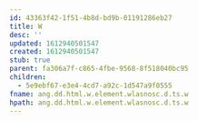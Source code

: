 ```yaml
---
id: 43363f42-1f51-4b8d-bd9b-01191286eb27
title: W
desc: ''
updated: 1612940501547
created: 1612940501547
stub: true
parent: fa306a7f-c865-4fbe-9568-8f518040bc95
children:
  - 5e9ebf67-e3e4-4cd7-a92c-1d547a9f0555
fname: ang.dd.html.w.element.wlasnosc.d.ts.w
hpath: ang.dd.html.w.element.wlasnosc.d.ts.w
---
```



